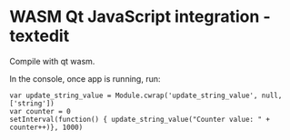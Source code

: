 # WASM Qt JavaScript integration - textedit

Compile with qt wasm.

In the console, once app is running, run:

    var update_string_value = Module.cwrap('update_string_value', null, ['string'])
    var counter = 0
    setInterval(function() { update_string_value("Counter value: " + counter++)}, 1000)

